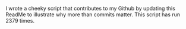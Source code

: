 I wrote a cheeky script that contributes to my Github by updating this ReadMe to illustrate why more than commits matter. This script has run 2379 times.